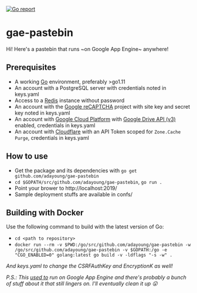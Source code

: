 [![Go report](https://goreportcard.com/badge/adayoung/gae-pastebin)](https://goreportcard.com/report/adayoung/gae-pastebin)

# gae-pastebin
Hi! Here's a pastebin that runs ~on Google App Engine~ anywhere!

## Prerequisites

 * A working [Go](https://golang.org/doc/install) environment, preferably >go1.11
 * An account with a PostgreSQL server with credentials noted in keys.yaml
 * Access to a [Redis](https://redis.io/) instance without password
 * An account with the [Google reCAPTCHA](https://www.google.com/recaptcha/) project with site key and secret key noted in keys.yaml
 * An account with [Google Cloud Platform](https://cloud.google.com/) with [Google Drive API (v3)](https://developers.google.com/drive/) enabled, credentials in keys.yaml
 * An account with [Cloudflare](https://www.cloudflare.com/) with an API Token scoped for `Zone.Cache Purge`, credentials in keys.yaml

## How to use

 * Get the package and its dependencies with `go get github.com/adayoung/gae-pastebin`
 * `cd $GOPATH/src/github.com/adayoung/gae-pastebin`, `go run .`
 * Point your brower to http://localhost:2019/
 * Sample deployment stuffs are available in confs/

## Building with Docker

 Use the following command to build with the latest version of Go:
  * `cd <path to repository>`
  * `docker run --rm -v $PWD:/go/src/github.com/adayoung/gae-pastebin -w /go/src/github.com/adayoung/gae-pastebin -v $GOPATH:/go -e "CGO_ENABLED=0" golang:latest go build -v -ldflags "-s -w" .`

_And keys.yaml to change the CSRFAuthKey and EncryptionK as well!_

_P.S.: This [used to](https://github.com/adayoung/gae-pastebin/releases/tag/v2019-09-29) run on Google App Engine and there's probably a bunch of stuff about it that still lingers on. I'll eventually clean it up :open_mouth:_
